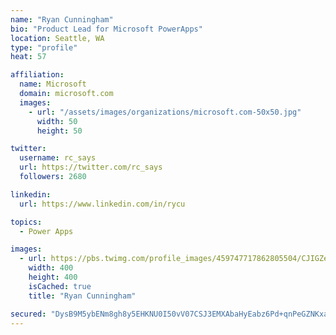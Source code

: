 ```yaml
---
name: "Ryan Cunningham"
bio: "Product Lead for Microsoft PowerApps"
location: Seattle, WA
type: "profile"
heat: 57

affiliation:
  name: Microsoft
  domain: microsoft.com
  images:
    - url: "/assets/images/organizations/microsoft.com-50x50.jpg"
      width: 50
      height: 50

twitter:
  username: rc_says
  url: https://twitter.com/rc_says
  followers: 2680

linkedin:
  url: https://www.linkedin.com/in/rycu

topics:
  - Power Apps

images:
  - url: https://pbs.twimg.com/profile_images/459747717862805504/CJIGZejd_400x400.png
    width: 400
    height: 400
    isCached: true
    title: "Ryan Cunningham"

secured: "DysB9M5ybENm8gh8y5EHKNU0I50vV07CSJ3EMXAbaHyEabz6Pd+qnPeGZNKxacvR+FObCAjQ5DEwr+MZ4vH2pxh5Mq3qZRakdy+5Y0Vq+7nmArsFUi1PRmRI8QJ9rBrV6SzzxqRjcSWtavZe8jaTqUCbNNhHQbQD2bcoqbaKk664R+ZGpnVFBrbBQ2IblO4ePCd/6STDegGjP5rBe3t3PQqZ2fJ1FzZyc73wpE6r92pMNWX83H/7pBjthDDvU4Czz9Cr/Ts3lXEsflr5U3V5rbI/d6aFPtmRp4AhJ6hXn0kDzU22sO3L1Ll98JgYOr5RIN9v06t1c41AF35T9nVOGi9Y1z6maLvVa5neIHSG/9V5mQyiJNhJLJCP1WMhpXCXPFhFYwUO+O/yVVilswG7PnPJNE2PegmlTMSHIoxDXoE=;aSFTNVHOPnNR0T2j1POWdw=="
---
```



